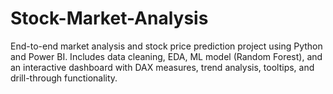 # Stock-Market-Analysis
End-to-end market analysis and stock price prediction project using Python and Power BI. Includes data cleaning, EDA, ML model (Random Forest), and an interactive dashboard with DAX measures, trend analysis, tooltips, and drill-through functionality.
